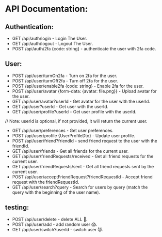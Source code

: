 # API Documentation:

## Authentication:
* GET   /api/auth/login - Login The User.
* GET   /api/auth/logout - Logout The User.
* POST  /api/auth/2fa {code: string} - authenticate the user with 2fa code.

## User:
* POST  /api/user/turnOn2fa - Turn on 2fa for the user.
* POST  /api/user/turnOff2fa - Turn off 2fa for the user.
* POST  /api/user/enable2fa {code: string} - Enable 2fa for the user.
* POST  /api/user/avatar {form-data: {avatar: file.png}} - Upload avatar for the user.
* GET   /api/user/avatar?userId - Get avatar for the user with the userId.
* GET   /api/user?userId - Get user with the userId.
* GET   /api/user/profile?userId - Get user profile with the userId.

// Note: userId is optional, if not provided, it will return the current user.

* GET    /api/user/preferences - Get user preferences.
* POST   /api/user/profile {UserProfileDto} - Update user profile.
* POST   /api/user/friend?friendId - send friend request to the user with the friendId.
* GET    /api/user/friends - Get all friends for the current user.
* GET    /api/user/friendRequests/received - Get all friend requests for the current user.
* GET    /api/user/friendRequests/sent - Get all friend requests sent by the current user.
* POST   /api/user/acceptFriendRequest?friendRequestId - Accept friend request with the friendRequestId.
* GET    /api/user/search?query - Search for users by query (match the query with the beginning of the user name).

## testing:
* POST   /api/user/delete - delete ALL 🤣.
* POST   /api/user/add - add random user 😱.
* GET    /api/user/switch?userId - switch user 😈.